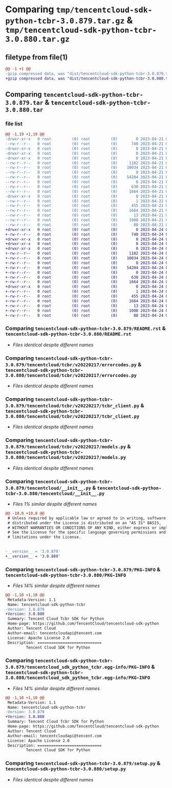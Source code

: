 # Comparing `tmp/tencentcloud-sdk-python-tcbr-3.0.879.tar.gz` & `tmp/tencentcloud-sdk-python-tcbr-3.0.880.tar.gz`

## filetype from file(1)

```diff
@@ -1 +1 @@
-gzip compressed data, was "dist/tencentcloud-sdk-python-tcbr-3.0.879.tar", last modified: Fri Apr 21 01:01:42 2023, max compression
+gzip compressed data, was "dist/tencentcloud-sdk-python-tcbr-3.0.880.tar", last modified: Mon Apr 24 03:37:58 2023, max compression
```

## Comparing `tencentcloud-sdk-python-tcbr-3.0.879.tar` & `tencentcloud-sdk-python-tcbr-3.0.880.tar`

### file list

```diff
@@ -1,19 +1,19 @@
-drwxr-xr-x   0 root         (0) root         (0)        0 2023-04-21 01:01:42.000000 tencentcloud-sdk-python-tcbr-3.0.879/
--rw-r--r--   0 root         (0) root         (0)      740 2023-04-21 01:01:41.000000 tencentcloud-sdk-python-tcbr-3.0.879/README.rst
-drwxr-xr-x   0 root         (0) root         (0)        0 2023-04-21 01:01:42.000000 tencentcloud-sdk-python-tcbr-3.0.879/tencentcloud/
-drwxr-xr-x   0 root         (0) root         (0)        0 2023-04-21 01:01:42.000000 tencentcloud-sdk-python-tcbr-3.0.879/tencentcloud/tcbr/
-drwxr-xr-x   0 root         (0) root         (0)        0 2023-04-21 01:01:42.000000 tencentcloud-sdk-python-tcbr-3.0.879/tencentcloud/tcbr/v20220217/
--rw-r--r--   0 root         (0) root         (0)     1182 2023-04-21 01:01:41.000000 tencentcloud-sdk-python-tcbr-3.0.879/tencentcloud/tcbr/v20220217/errorcodes.py
--rw-r--r--   0 root         (0) root         (0)    10034 2023-04-21 01:01:41.000000 tencentcloud-sdk-python-tcbr-3.0.879/tencentcloud/tcbr/v20220217/tcbr_client.py
--rw-r--r--   0 root         (0) root         (0)        0 2023-04-21 01:01:41.000000 tencentcloud-sdk-python-tcbr-3.0.879/tencentcloud/tcbr/v20220217/__init__.py
--rw-r--r--   0 root         (0) root         (0)    54204 2023-04-21 01:01:41.000000 tencentcloud-sdk-python-tcbr-3.0.879/tencentcloud/tcbr/v20220217/models.py
--rw-r--r--   0 root         (0) root         (0)        0 2023-04-21 01:01:41.000000 tencentcloud-sdk-python-tcbr-3.0.879/tencentcloud/tcbr/__init__.py
--rw-r--r--   0 root         (0) root         (0)      630 2023-04-21 01:01:41.000000 tencentcloud-sdk-python-tcbr-3.0.879/tencentcloud/__init__.py
--rw-r--r--   0 root         (0) root         (0)     1664 2023-04-21 01:01:42.000000 tencentcloud-sdk-python-tcbr-3.0.879/PKG-INFO
-drwxr-xr-x   0 root         (0) root         (0)        0 2023-04-21 01:01:42.000000 tencentcloud-sdk-python-tcbr-3.0.879/tencentcloud_sdk_python_tcbr.egg-info/
--rw-r--r--   0 root         (0) root         (0)        1 2023-04-21 01:01:42.000000 tencentcloud-sdk-python-tcbr-3.0.879/tencentcloud_sdk_python_tcbr.egg-info/dependency_links.txt
--rw-r--r--   0 root         (0) root         (0)      455 2023-04-21 01:01:42.000000 tencentcloud-sdk-python-tcbr-3.0.879/tencentcloud_sdk_python_tcbr.egg-info/SOURCES.txt
--rw-r--r--   0 root         (0) root         (0)     1664 2023-04-21 01:01:42.000000 tencentcloud-sdk-python-tcbr-3.0.879/tencentcloud_sdk_python_tcbr.egg-info/PKG-INFO
--rw-r--r--   0 root         (0) root         (0)       13 2023-04-21 01:01:42.000000 tencentcloud-sdk-python-tcbr-3.0.879/tencentcloud_sdk_python_tcbr.egg-info/top_level.txt
--rw-r--r--   0 root         (0) root         (0)     1008 2023-04-21 01:01:41.000000 tencentcloud-sdk-python-tcbr-3.0.879/setup.py
--rw-r--r--   0 root         (0) root         (0)       88 2023-04-21 01:01:42.000000 tencentcloud-sdk-python-tcbr-3.0.879/setup.cfg
+drwxr-xr-x   0 root         (0) root         (0)        0 2023-04-24 03:37:58.000000 tencentcloud-sdk-python-tcbr-3.0.880/
+-rw-r--r--   0 root         (0) root         (0)      740 2023-04-24 03:37:57.000000 tencentcloud-sdk-python-tcbr-3.0.880/README.rst
+drwxr-xr-x   0 root         (0) root         (0)        0 2023-04-24 03:37:58.000000 tencentcloud-sdk-python-tcbr-3.0.880/tencentcloud/
+drwxr-xr-x   0 root         (0) root         (0)        0 2023-04-24 03:37:58.000000 tencentcloud-sdk-python-tcbr-3.0.880/tencentcloud/tcbr/
+drwxr-xr-x   0 root         (0) root         (0)        0 2023-04-24 03:37:58.000000 tencentcloud-sdk-python-tcbr-3.0.880/tencentcloud/tcbr/v20220217/
+-rw-r--r--   0 root         (0) root         (0)     1182 2023-04-24 03:37:57.000000 tencentcloud-sdk-python-tcbr-3.0.880/tencentcloud/tcbr/v20220217/errorcodes.py
+-rw-r--r--   0 root         (0) root         (0)    10034 2023-04-24 03:37:57.000000 tencentcloud-sdk-python-tcbr-3.0.880/tencentcloud/tcbr/v20220217/tcbr_client.py
+-rw-r--r--   0 root         (0) root         (0)        0 2023-04-24 03:37:57.000000 tencentcloud-sdk-python-tcbr-3.0.880/tencentcloud/tcbr/v20220217/__init__.py
+-rw-r--r--   0 root         (0) root         (0)    54204 2023-04-24 03:37:57.000000 tencentcloud-sdk-python-tcbr-3.0.880/tencentcloud/tcbr/v20220217/models.py
+-rw-r--r--   0 root         (0) root         (0)        0 2023-04-24 03:37:57.000000 tencentcloud-sdk-python-tcbr-3.0.880/tencentcloud/tcbr/__init__.py
+-rw-r--r--   0 root         (0) root         (0)      630 2023-04-24 03:37:57.000000 tencentcloud-sdk-python-tcbr-3.0.880/tencentcloud/__init__.py
+-rw-r--r--   0 root         (0) root         (0)     1664 2023-04-24 03:37:58.000000 tencentcloud-sdk-python-tcbr-3.0.880/PKG-INFO
+drwxr-xr-x   0 root         (0) root         (0)        0 2023-04-24 03:37:58.000000 tencentcloud-sdk-python-tcbr-3.0.880/tencentcloud_sdk_python_tcbr.egg-info/
+-rw-r--r--   0 root         (0) root         (0)        1 2023-04-24 03:37:57.000000 tencentcloud-sdk-python-tcbr-3.0.880/tencentcloud_sdk_python_tcbr.egg-info/dependency_links.txt
+-rw-r--r--   0 root         (0) root         (0)      455 2023-04-24 03:37:58.000000 tencentcloud-sdk-python-tcbr-3.0.880/tencentcloud_sdk_python_tcbr.egg-info/SOURCES.txt
+-rw-r--r--   0 root         (0) root         (0)     1664 2023-04-24 03:37:57.000000 tencentcloud-sdk-python-tcbr-3.0.880/tencentcloud_sdk_python_tcbr.egg-info/PKG-INFO
+-rw-r--r--   0 root         (0) root         (0)       13 2023-04-24 03:37:57.000000 tencentcloud-sdk-python-tcbr-3.0.880/tencentcloud_sdk_python_tcbr.egg-info/top_level.txt
+-rw-r--r--   0 root         (0) root         (0)     1008 2023-04-24 03:37:57.000000 tencentcloud-sdk-python-tcbr-3.0.880/setup.py
+-rw-r--r--   0 root         (0) root         (0)       88 2023-04-24 03:37:58.000000 tencentcloud-sdk-python-tcbr-3.0.880/setup.cfg
```

### Comparing `tencentcloud-sdk-python-tcbr-3.0.879/README.rst` & `tencentcloud-sdk-python-tcbr-3.0.880/README.rst`

 * *Files identical despite different names*

### Comparing `tencentcloud-sdk-python-tcbr-3.0.879/tencentcloud/tcbr/v20220217/errorcodes.py` & `tencentcloud-sdk-python-tcbr-3.0.880/tencentcloud/tcbr/v20220217/errorcodes.py`

 * *Files identical despite different names*

### Comparing `tencentcloud-sdk-python-tcbr-3.0.879/tencentcloud/tcbr/v20220217/tcbr_client.py` & `tencentcloud-sdk-python-tcbr-3.0.880/tencentcloud/tcbr/v20220217/tcbr_client.py`

 * *Files identical despite different names*

### Comparing `tencentcloud-sdk-python-tcbr-3.0.879/tencentcloud/tcbr/v20220217/models.py` & `tencentcloud-sdk-python-tcbr-3.0.880/tencentcloud/tcbr/v20220217/models.py`

 * *Files identical despite different names*

### Comparing `tencentcloud-sdk-python-tcbr-3.0.879/tencentcloud/__init__.py` & `tencentcloud-sdk-python-tcbr-3.0.880/tencentcloud/__init__.py`

 * *Files 1% similar despite different names*

```diff
@@ -10,8 +10,8 @@
 # Unless required by applicable law or agreed to in writing, software
 # distributed under the License is distributed on an "AS IS" BASIS,
 # WITHOUT WARRANTIES OR CONDITIONS OF ANY KIND, either express or implied.
 # See the License for the specific language governing permissions and
 # limitations under the License.
 
 
-__version__ = '3.0.879'
+__version__ = '3.0.880'
```

### Comparing `tencentcloud-sdk-python-tcbr-3.0.879/PKG-INFO` & `tencentcloud-sdk-python-tcbr-3.0.880/PKG-INFO`

 * *Files 14% similar despite different names*

```diff
@@ -1,10 +1,10 @@
 Metadata-Version: 1.1
 Name: tencentcloud-sdk-python-tcbr
-Version: 3.0.879
+Version: 3.0.880
 Summary: Tencent Cloud Tcbr SDK for Python
 Home-page: https://github.com/TencentCloud/tencentcloud-sdk-python
 Author: Tencent Cloud
 Author-email: tencentcloudapi@tencent.com
 License: Apache License 2.0
 Description: ============================
         Tencent Cloud SDK for Python
```

### Comparing `tencentcloud-sdk-python-tcbr-3.0.879/tencentcloud_sdk_python_tcbr.egg-info/PKG-INFO` & `tencentcloud-sdk-python-tcbr-3.0.880/tencentcloud_sdk_python_tcbr.egg-info/PKG-INFO`

 * *Files 14% similar despite different names*

```diff
@@ -1,10 +1,10 @@
 Metadata-Version: 1.1
 Name: tencentcloud-sdk-python-tcbr
-Version: 3.0.879
+Version: 3.0.880
 Summary: Tencent Cloud Tcbr SDK for Python
 Home-page: https://github.com/TencentCloud/tencentcloud-sdk-python
 Author: Tencent Cloud
 Author-email: tencentcloudapi@tencent.com
 License: Apache License 2.0
 Description: ============================
         Tencent Cloud SDK for Python
```

### Comparing `tencentcloud-sdk-python-tcbr-3.0.879/setup.py` & `tencentcloud-sdk-python-tcbr-3.0.880/setup.py`

 * *Files identical despite different names*

